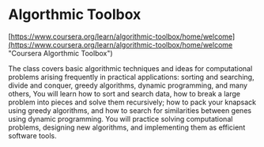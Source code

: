 # Algorthmic Toolbox

[https://www.coursera.org/learn/algorithmic-toolbox/home/welcome](https://www.coursera.org/learn/algorithmic-toolbox/home/welcome "Coursera Algorthmic Toolbox")

The class covers basic algorithmic techniques and ideas for computational problems arising frequently in practical applications: sorting and searching, divide and conquer, greedy algorithms, dynamic programming, and many others, You will learn how to sort and search data, how to break a large problem into pieces and solve them recursively; how to pack your knapsack using greedy algorithms, and how to search for similarities between genes using dynamic programming. You will practice solving computational problems, designing new algorithms, and implementing them as efficient software tools.

